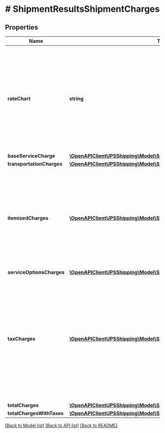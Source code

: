 # # ShipmentResultsShipmentCharges

## Properties

Name | Type | Description | Notes
------------ | ------------- | ------------- | -------------
**rateChart** | **string** | Rate Type with which Shipment is rated. Possible RateChart values for different regions will be: US 48 origin: - 1 – Daily Rates - 3 – Standard List Rates - 4 – Retail Rates.  Alaska/Hawaii origin: - 1 – Daily Rates - 3 – Standard List Rates - 4 – Retail Rates.  All Other origins: - 1 – Rates - 5 - Regional Rates - 6 - General List Rates.  3 and 4 do not apply. | [optional]
**baseServiceCharge** | [**\OpenAPIClientUPSShipping\Model\ShipmentChargesBaseServiceCharge**](ShipmentChargesBaseServiceCharge.md) |  | [optional]
**transportationCharges** | [**\OpenAPIClientUPSShipping\Model\ShipmentChargesTransportationCharges**](ShipmentChargesTransportationCharges.md) |  |
**itemizedCharges** | [**\OpenAPIClientUPSShipping\Model\ShipmentChargesItemizedCharges[]**](ShipmentChargesItemizedCharges.md) | Itemized Charges are returned only when the Subversion element is present and greater than or equal to 1601.  **NOTE:** For versions &gt;&#x3D; v2403, this element will always be returned as an array. For requests using versions &lt; v2403, this element will be returned as an array if there is more than one object and a single object if there is only 1. | [optional]
**serviceOptionsCharges** | [**\OpenAPIClientUPSShipping\Model\ShipmentChargesServiceOptionsCharges**](ShipmentChargesServiceOptionsCharges.md) |  |
**taxCharges** | [**\OpenAPIClientUPSShipping\Model\ShipmentChargesTaxCharges[]**](ShipmentChargesTaxCharges.md) | TaxCharges container are returned only when TaxInformationIndicator is present in request and when Negotiated Rates are not applicable. TaxCharges container contains Tax information for a given shipment.  **NOTE:** For versions &gt;&#x3D; v2403, this element will always be returned as an array. For requests using versions &lt; v2403, this element will be returned as an array if there is more than one object and a single object if there is only 1. | [optional]
**totalCharges** | [**\OpenAPIClientUPSShipping\Model\ShipmentChargesTotalCharges**](ShipmentChargesTotalCharges.md) |  |
**totalChargesWithTaxes** | [**\OpenAPIClientUPSShipping\Model\ShipmentChargesTotalChargesWithTaxes**](ShipmentChargesTotalChargesWithTaxes.md) |  | [optional]

[[Back to Model list]](../../README.md#models) [[Back to API list]](../../README.md#endpoints) [[Back to README]](../../README.md)

